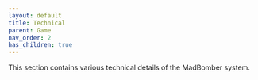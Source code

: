 ```yaml
---
layout: default
title: Technical
parent: Game
nav_order: 2
has_children: true
---
```


This section contains various technical details of the MadBomber system.